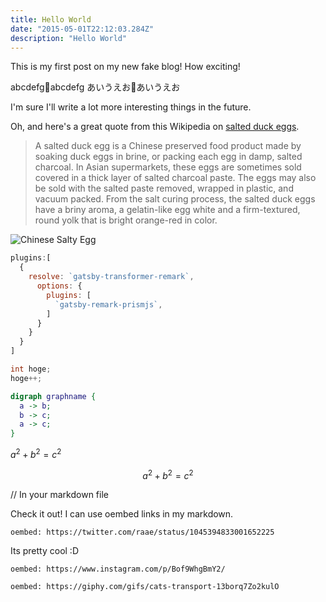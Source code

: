 ```yaml
---
title: Hello World
date: "2015-05-01T22:12:03.284Z"
description: "Hello World"
---
```


This is my first post on my new fake blog! How exciting!

abcdefg:100:abcdefg
あいうえお:100:あいうえお

I'm sure I'll write a lot more interesting things in the future.

Oh, and here's a great quote from this Wikipedia on
[salted duck eggs](https://en.wikipedia.org/wiki/Salted_duck_egg).

> A salted duck egg is a Chinese preserved food product made by soaking duck
> eggs in brine, or packing each egg in damp, salted charcoal. In Asian
> supermarkets, these eggs are sometimes sold covered in a thick layer of salted
> charcoal paste. The eggs may also be sold with the salted paste removed,
> wrapped in plastic, and vacuum packed. From the salt curing process, the
> salted duck eggs have a briny aroma, a gelatin-like egg white and a
> firm-textured, round yolk that is bright orange-red in color.

![Chinese Salty Egg](./salty_egg.jpg)

```javascript{numberLines:true}{4,6-7}:title=example.js
plugins:[
  {
    resolve: `gatsby-transformer-remark`,
      options: {
        plugins: [
          `gatsby-remark-prismjs`,
        ]
      }
    }
  } 
]
```

```c:title=test.c
int hoge;
hoge++;
```

```dot
digraph graphname {
  a -> b;
  b -> c;
  a -> c;
}
```

$a^2 + b^2 = c^2$

$$
a^2 + b^2 = c^2
$$

// In your markdown file

Check it out! I can use oembed links in my markdown.

`oembed: https://twitter.com/raae/status/1045394833001652225`

Its pretty cool :D

`oembed: https://www.instagram.com/p/Bof9WhgBmY2/`

`oembed: https://giphy.com/gifs/cats-transport-13borq7Zo2kulO`